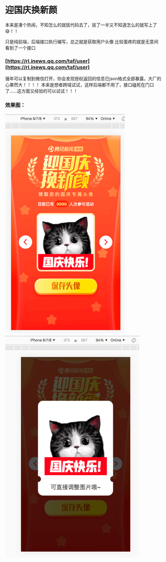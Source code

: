 # 迎国庆换新颜

本来是凑个热闹，不知怎么的就拔代码去了，拔了一半又不知道怎么的就写上了😄！！

只是纯前端，后端接口执行编写，总之就是获取用户头像
比较蛋疼的就是无意间看到了一个接口

### [https://rl.inews.qq.com/taf/user](https://rl.inews.qq.com/taf/user)

骚年可以复制到微信打开，你会发现授权返回的信息已json格式全部暴露，大厂的心果然大！！！！
本来是想者跨域试试，这样后端都不用了，接口磕死在门口了……这方面又经验的可以试试！！！

### 效果图：
![Image text](https://raw.githubusercontent.com/sym134/yingguoqing/master/WX20190924-174838.png)
![Image text](https://raw.githubusercontent.com/sym134/yingguoqing/master/WX20190924-175055.png)

